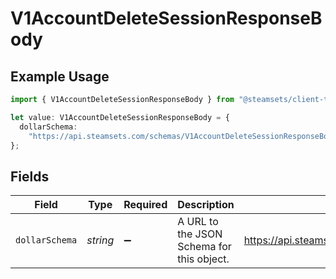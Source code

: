 # V1AccountDeleteSessionResponseBody

## Example Usage

```typescript
import { V1AccountDeleteSessionResponseBody } from "@steamsets/client-ts/models/components";

let value: V1AccountDeleteSessionResponseBody = {
  dollarSchema:
    "https://api.steamsets.com/schemas/V1AccountDeleteSessionResponseBody.json",
};
```

## Fields

| Field                                                                     | Type                                                                      | Required                                                                  | Description                                                               | Example                                                                   |
| ------------------------------------------------------------------------- | ------------------------------------------------------------------------- | ------------------------------------------------------------------------- | ------------------------------------------------------------------------- | ------------------------------------------------------------------------- |
| `dollarSchema`                                                            | *string*                                                                  | :heavy_minus_sign:                                                        | A URL to the JSON Schema for this object.                                 | https://api.steamsets.com/schemas/V1AccountDeleteSessionResponseBody.json |